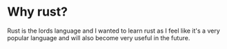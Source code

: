 # Why rust?
Rust is the lords language and I wanted to learn rust as I feel like it's a
very popular language and will also become very useful in the future.
